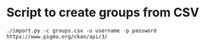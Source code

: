# Script to create groups from CSV

```
./import.py -c groups.csv -u username -p password https://www.pigma.org/ckan/api/3/
```